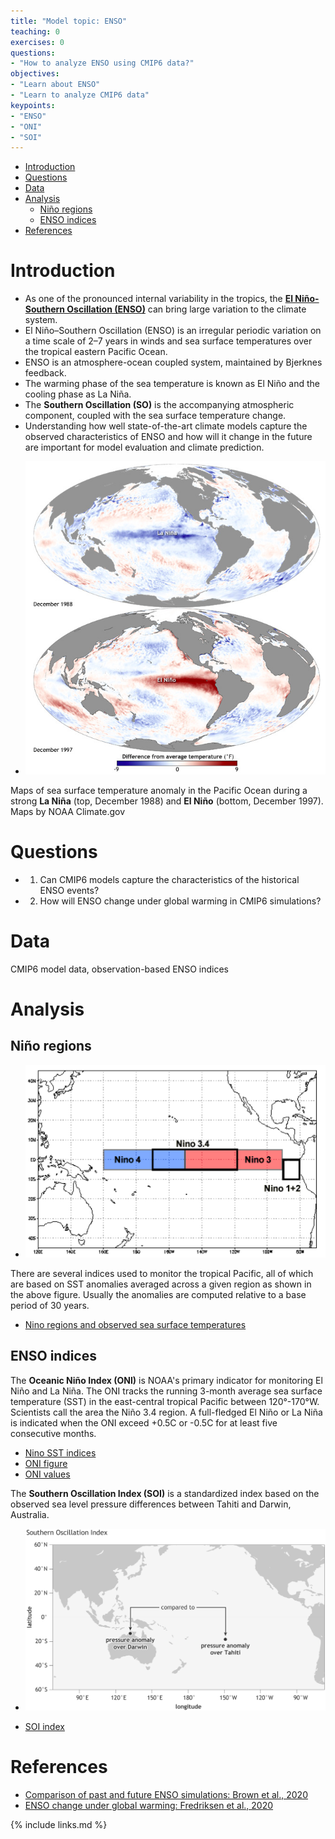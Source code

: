 ```yaml
---
title: "Model topic: ENSO"
teaching: 0
exercises: 0
questions:
- "How to analyze ENSO using CMIP6 data?"
objectives:
- "Learn about ENSO"
- "Learn to analyze CMIP6 data"
keypoints:
- "ENSO"
- "ONI"
- "SOI"
---
```


*   [Introduction](#introduction)
*   [Questions](#questions)
*   [Data](#data)
*   [Analysis](#analysis-indices)
	* [Niño regions](#niño-regions)
	* [ENSO indices](#enso-indices)
*   [References](#references)

# Introduction

- As one of the pronounced internal variability in the tropics, the [**El Niño-Southern Oscillation (ENSO)**](https://en.wikipedia.org/wiki/El_Ni%C3%B1o%E2%80%93Southern_Oscillation) can bring large variation to the climate system. 
- El Niño–Southern Oscillation (ENSO) is an irregular periodic variation on a time scale of 2–7 years in winds and sea surface temperatures over the tropical eastern Pacific Ocean. 
- ENSO is an atmosphere-ocean coupled system, maintained by Bjerknes feedback.
- The warming phase of the sea temperature is known as El Niño and the cooling phase as La Niña. 
- The **Southern Oscillation (SO)** is the accompanying atmospheric component, coupled with the sea surface temperature change.
- Understanding how well state-of-the-art climate models capture the observed characteristics of ENSO and how will it change in the future are important for model evaluation and climate prediction.

*  <img src="../fig/enso-example.png"> 
Maps of sea surface temperature anomaly in the Pacific Ocean during a strong **La Niña** (top, December 1988) and **El Niño** (bottom, December 1997). Maps by NOAA Climate.gov

# Questions

- 1) Can CMIP6 models capture the characteristics of the historical ENSO events?
- 2) How will ENSO change under global warming in CMIP6 simulations?

# Data

CMIP6 model data, observation-based ENSO indices

# Analysis

## Niño regions

*  <img src="../fig/nino-regions.png">

There are several indices used to monitor the tropical Pacific, all of which are based on SST anomalies averaged across a given region as shown in the above figure. Usually the anomalies are computed relative to a base period of 30 years. 

* [Nino regions and observed sea surface temperatures](https://www.ncdc.noaa.gov/teleconnections/enso/indicators/sst/#:~:text=El%20Ni%C3%B1o%20(La%20Ni%C3%B1a)%20is,C%20(%2D0.5%C2%B0C))

## ENSO indices

The **Oceanic Niño Index (ONI)** is NOAA's primary indicator for monitoring El Niño and La Niña.
The ONI tracks the running 3-month average sea surface temperature (SST) in the east-central tropical Pacific between 120°-170°W. Scientists call the area the Niño 3.4 region. A full-fledged El Niño or La Niña is indicated when the ONI exceed +0.5C or -0.5C for at least five consecutive months.  

* [Nino SST indices](https://climatedataguide.ucar.edu/climate-data/nino-sst-indices-nino-12-3-34-4-oni-and-tni)
* [ONI figure](https://www.climate.gov/news-features/understanding-climate/climate-variability-oceanic-nino-index)
* [ONI values](https://origin.cpc.ncep.noaa.gov/products/analysis_monitoring/ensostuff/ONI_v5.php)

The **Southern Oscillation Index (SOI)** is a standardized index based on the observed sea level pressure differences between Tahiti and Darwin, Australia.
*  <img src="../fig/SOI.png">

* [SOI index](https://www.ncdc.noaa.gov/teleconnections/enso/indicators/soi/)

# References

* [Comparison of past and future ENSO simulations: Brown et al., 2020](https://cp.copernicus.org/articles/16/1777/2020/cp-16-1777-2020.pdf)
* [ENSO change under global warming: Fredriksen et al., 2020](https://agupubs.onlinelibrary.wiley.com/doi/full/10.1029/2020GL090640)

<!--  
(El Niño and La Niña events, ENSO SST and SLV patterns)
-->
 
{% include links.md %}
